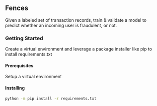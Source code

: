 ## Fences

Given a labeled set of transaction records, train & validate a model to predict whether an incoming user is fraudulent, or not.

### Getting Started
Create a virtual environment and leverage a package installer like pip to install requirements.txt

#### Prerequisites
Setup a virtual environment

#### Installing
```zsh
python -m pip install -r requirements.txt
```
